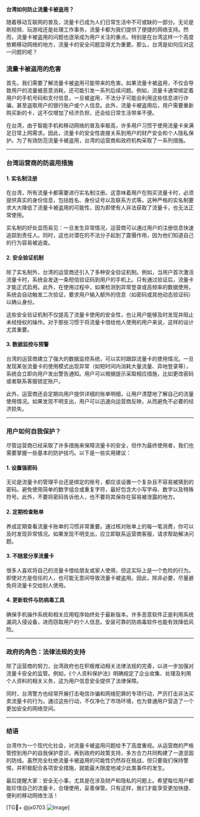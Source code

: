 **台湾如何防止流量卡被盗用？**

随着移动互联网的普及，流量卡已成为人们日常生活中不可或缺的一部分。无论是刷视频、玩游戏还是处理工作事务，流量卡都为我们提供了便捷的网络支持。然而，流量卡被盗用的问题也逐渐成为用户关注的重点。特别是在台湾这样一个高度依赖移动网络的地方，流量卡的安全问题显得尤为重要。那么，台湾是如何应对这一问题的呢？

### **流量卡被盗用的危害**
首先，我们需要了解流量卡被盗用可能带来的危害。如果流量卡被盗用，不仅会导致用户的流量被恶意消耗，还可能引发一系列后续问题。例如，流量卡通常绑定着用户的手机号码和支付信息，一旦被盗用，不法分子可能会利用这些信息进行诈骗，甚至盗取用户的银行账户或个人信息。此外，流量卡被盗用后，用户需要重新购买新的卡，这不仅增加了经济负担，还会给日常生活带来不便。

在台湾，由于智能手机和移动网络的普及率极高，许多用户习惯于使用流量卡来满足日常上网需求。因此，流量卡的安全性直接关系到用户的财产安全和个人隐私保护。为了有效防范流量卡被盗用，台湾的运营商和政府机构采取了一系列措施。

---

### **台湾运营商的防盗用措施**

#### **1. 实名制注册**
在台湾，所有流量卡都需要进行实名制注册。这意味着用户在购买流量卡时，必须提供真实的身份信息，包括姓名、身份证号以及联系方式等。这种严格的实名制要求大大降低了流量卡被盗用的可能性，因为即使有人非法获取了流量卡，也无法正常使用。

实名制的好处显而易见：一旦发生异常情况，运营商可以通过用户的注册信息快速追踪到责任人。同时，这也对潜在的不法分子起到了震慑作用，因为他们知道自己的行为容易被追查。

#### **2. 安全验证机制**
除了实名制外，台湾的运营商还引入了多种安全验证机制。例如，当用户首次激活流量卡时，系统会发送一条短信验证码到用户的手机上。只有通过验证后，流量卡才能正式启用。此外，在使用过程中，如果检测到异常登录或高频率的数据使用，系统会自动触发二次验证，要求用户输入额外的信息（如密码或其他动态验证码）以确认身份。

这些安全验证机制不仅提高了流量卡使用的安全性，也让用户能够及时发现并阻止未经授权的操作。对于那些习惯于将流量卡借给他人使用的用户来说，这样的设计尤其重要。

#### **3. 数据监控与预警**
台湾的运营商建立了强大的数据监控系统，可以实时跟踪流量卡的使用情况。一旦发现某张流量卡的使用模式出现异常（如短时间内消耗大量流量、异地登录等），系统会立即向用户发出警告通知。用户可以根据提示采取相应措施，比如更改密码或者联系客服锁定账户。

此外，运营商还会定期向用户提供详细的账单明细，让用户清楚地了解自己的流量使用情况。如果发现不明支出，用户可以迅速向运营商反映，从而避免不必要的经济损失。

---

### **用户如何自我保护？**

尽管运营商已经采取了许多措施来保障流量卡的安全，但作为最终使用者，我们也需要掌握一些基本的防护技巧。以下是一些实用建议：

#### **1. 设置强密码**
无论是流量卡的管理平台还是绑定的账号，都应该设置一个复杂且不容易被猜到的密码。避免使用简单的数字组合或重复字符，最好包含大小写字母、数字以及特殊符号。此外，不要将密码告诉他人，也不要将其保存在容易被泄露的地方。

#### **2. 定期检查账单**
养成定期查看流量卡账单的习惯非常重要。通过核对账单上的每一笔消费，你可以及时发现异常情况。如果发现不明支出，应立即联系运营商客服，请求帮助解决问题。

#### **3. 不随意分享流量卡**
很多人喜欢将自己的流量卡借给朋友或家人使用，但这实际上是一个危险的行为。即使对方是信任的人，也可能无意间导致流量卡被盗用。因此，除非必要，尽量避免将流量卡交给别人使用。

#### **4. 更新软件与防病毒工具**
确保手机操作系统和相关应用程序始终处于最新版本。许多恶意软件正是利用系统漏洞入侵设备，进而窃取用户的个人信息。安装可靠的防病毒软件也能有效降低风险。

---

### **政府的角色：法律法规的支持**

除了运营商的努力，台湾政府也在积极推动相关法律法规的完善，以进一步加强对流量卡安全的监管。例如，《个人资料保护法》明确规定了企业收集、处理及利用个人资料的相关义务，这为用户信息安全提供了法律保障。

同时，台湾警方也经常开展打击电信诈骗和网络犯罪的专项行动，严厉打击非法买卖流量卡的行为。通过这些行动，不仅净化了市场环境，也为普通用户营造了一个更加安全的网络空间。

---

### **结语**

台湾作为一个现代化社会，对流量卡被盗用问题给予了高度重视。从运营商的严格管控到用户的自我保护意识，再到政府的政策支持，多方合力共同构建了一道坚固的防线。虽然完全杜绝流量卡被盗用的可能性仍然存在挑战，但只要我们保持警惕，并积极配合各项安全措施，就能最大限度地减少此类事件的发生。

最后提醒大家：安全无小事，尤其是在涉及财产和隐私的问题上。希望每位用户都能珍惜自己的流量卡，合理使用，妥善保管。只有这样，我们才能享受更加快捷、便利的移动网络生活！

[TG💪+ @jx0703 ![Image](https://github.com/user-attachments/assets/dbca1d08-cadb-493c-b0ec-ad6f7a83f270)]